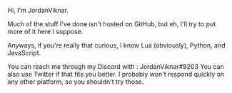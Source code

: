 Hi, I'm JordanViknar.

Much of the stuff I've done isn't hosted on GitHub, but eh, I'll try to put more of it here I suppose.

Anyways, if you're really that curious, I know Lua (obviously), Python, and JavaScript.

You can reach me through my Discord with :
JordanViknar#9203
You can also use Twitter if that fits you better. I probably won't respond quickly on any other platform, so you shouldn't try those.
